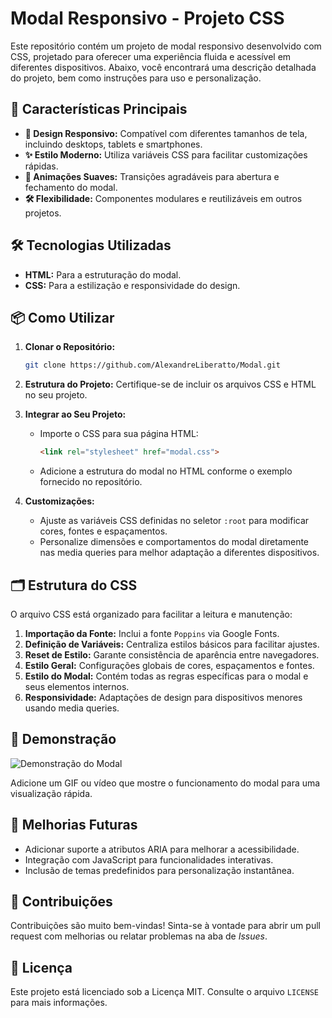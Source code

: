 # Modal Responsivo - Projeto CSS

Este repositório contém um projeto de modal responsivo desenvolvido com CSS, projetado para oferecer uma experiência fluida e acessível em diferentes dispositivos. Abaixo, você encontrará uma descrição detalhada do projeto, bem como instruções para uso e personalização.

## 🚀 Características Principais

- **🎨 Design Responsivo:** Compatível com diferentes tamanhos de tela, incluindo desktops, tablets e smartphones.
- **✨ Estilo Moderno:** Utiliza variáveis CSS para facilitar customizações rápidas.
- **🎥 Animações Suaves:** Transições agradáveis para abertura e fechamento do modal.
- **🛠️ Flexibilidade:** Componentes modulares e reutilizáveis em outros projetos.

## 🛠️ Tecnologias Utilizadas

- **HTML:** Para a estruturação do modal.
- **CSS:** Para a estilização e responsividade do design.

## 📦 Como Utilizar

1. **Clonar o Repositório:**
   ```bash
   git clone https://github.com/AlexandreLiberatto/Modal.git
   ```

2. **Estrutura do Projeto:**
   Certifique-se de incluir os arquivos CSS e HTML no seu projeto.

3. **Integrar ao Seu Projeto:**
   - Importe o CSS para sua página HTML:
     ```html
     <link rel="stylesheet" href="modal.css">
     ```
   - Adicione a estrutura do modal no HTML conforme o exemplo fornecido no repositório.

4. **Customizações:**
   - Ajuste as variáveis CSS definidas no seletor `:root` para modificar cores, fontes e espaçamentos.
   - Personalize dimensões e comportamentos do modal diretamente nas media queries para melhor adaptação a diferentes dispositivos.

## 🗂️ Estrutura do CSS

O arquivo CSS está organizado para facilitar a leitura e manutenção:

1. **Importação da Fonte:** Inclui a fonte `Poppins` via Google Fonts.
2. **Definição de Variáveis:** Centraliza estilos básicos para facilitar ajustes.
3. **Reset de Estilo:** Garante consistência de aparência entre navegadores.
4. **Estilo Geral:** Configurações globais de cores, espaçamentos e fontes.
5. **Estilo do Modal:** Contém todas as regras específicas para o modal e seus elementos internos.
6. **Responsividade:** Adaptações de design para dispositivos menores usando media queries.

## 🎥 Demonstração

![Demonstração do Modal](demo.gif)

Adicione um GIF ou vídeo que mostre o funcionamento do modal para uma visualização rápida.

## 🌟 Melhorias Futuras

- Adicionar suporte a atributos ARIA para melhorar a acessibilidade.
- Integração com JavaScript para funcionalidades interativas.
- Inclusão de temas predefinidos para personalização instantânea.

## 🤝 Contribuições

Contribuições são muito bem-vindas! Sinta-se à vontade para abrir um pull request com melhorias ou relatar problemas na aba de *Issues*.

## 📄 Licença

Este projeto está licenciado sob a Licença MIT. Consulte o arquivo `LICENSE` para mais informações.


